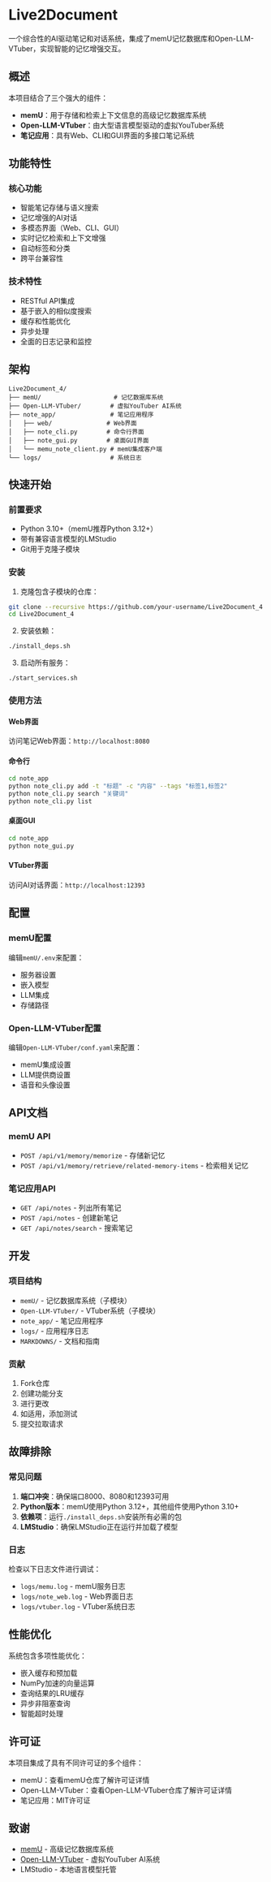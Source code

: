 # Live2Document

一个综合性的AI驱动笔记和对话系统，集成了memU记忆数据库和Open-LLM-VTuber，实现智能的记忆增强交互。

## 概述

本项目结合了三个强大的组件：
- **memU**：用于存储和检索上下文信息的高级记忆数据库系统
- **Open-LLM-VTuber**：由大型语言模型驱动的虚拟YouTuber系统
- **笔记应用**：具有Web、CLI和GUI界面的多接口笔记系统

## 功能特性

### 核心功能
- 智能笔记存储与语义搜索
- 记忆增强的AI对话
- 多模态界面（Web、CLI、GUI）
- 实时记忆检索和上下文增强
- 自动标签和分类
- 跨平台兼容性

### 技术特性
- RESTful API集成
- 基于嵌入的相似度搜索
- 缓存和性能优化
- 异步处理
- 全面的日志记录和监控

## 架构

```
Live2Document_4/
├── memU/                    # 记忆数据库系统
├── Open-LLM-VTuber/        # 虚拟YouTuber AI系统
├── note_app/               # 笔记应用程序
│   ├── web/               # Web界面
│   ├── note_cli.py        # 命令行界面
│   ├── note_gui.py        # 桌面GUI界面
│   └── memu_note_client.py # memU集成客户端
└── logs/                   # 系统日志
```

## 快速开始

### 前置要求
- Python 3.10+（memU推荐Python 3.12+）
- 带有兼容语言模型的LMStudio
- Git用于克隆子模块

### 安装

1. 克隆包含子模块的仓库：
```bash
git clone --recursive https://github.com/your-username/Live2Document_4.git
cd Live2Document_4
```

2. 安装依赖：
```bash
./install_deps.sh
```

3. 启动所有服务：
```bash
./start_services.sh
```

### 使用方法

#### Web界面
访问笔记Web界面：`http://localhost:8080`

#### 命令行
```bash
cd note_app
python note_cli.py add -t "标题" -c "内容" --tags "标签1,标签2"
python note_cli.py search "关键词"
python note_cli.py list
```

#### 桌面GUI
```bash
cd note_app
python note_gui.py
```

#### VTuber界面
访问AI对话界面：`http://localhost:12393`

## 配置

### memU配置
编辑`memU/.env`来配置：
- 服务器设置
- 嵌入模型
- LLM集成
- 存储路径

### Open-LLM-VTuber配置
编辑`Open-LLM-VTuber/conf.yaml`来配置：
- memU集成设置
- LLM提供商设置
- 语音和头像设置

## API文档

### memU API
- `POST /api/v1/memory/memorize` - 存储新记忆
- `POST /api/v1/memory/retrieve/related-memory-items` - 检索相关记忆

### 笔记应用API
- `GET /api/notes` - 列出所有笔记
- `POST /api/notes` - 创建新笔记
- `GET /api/notes/search` - 搜索笔记

## 开发

### 项目结构
- `memU/` - 记忆数据库系统（子模块）
- `Open-LLM-VTuber/` - VTuber系统（子模块）
- `note_app/` - 笔记应用程序
- `logs/` - 应用程序日志
- `MARKDOWNS/` - 文档和指南

### 贡献
1. Fork仓库
2. 创建功能分支
3. 进行更改
4. 如适用，添加测试
5. 提交拉取请求

## 故障排除

### 常见问题
1. **端口冲突**：确保端口8000、8080和12393可用
2. **Python版本**：memU使用Python 3.12+，其他组件使用Python 3.10+
3. **依赖项**：运行`./install_deps.sh`安装所有必需的包
4. **LMStudio**：确保LMStudio正在运行并加载了模型

### 日志
检查以下日志文件进行调试：
- `logs/memu.log` - memU服务日志
- `logs/note_web.log` - Web界面日志
- `logs/vtuber.log` - VTuber系统日志

## 性能优化

系统包含多项性能优化：
- 嵌入缓存和预加载
- NumPy加速的向量运算
- 查询结果的LRU缓存
- 异步非阻塞查询
- 智能超时处理

## 许可证

本项目集成了具有不同许可证的多个组件：
- memU：查看memU仓库了解许可证详情
- Open-LLM-VTuber：查看Open-LLM-VTuber仓库了解许可证详情
- 笔记应用：MIT许可证

## 致谢

- [memU](https://github.com/NevaMind-AI/MemU) - 高级记忆数据库系统
- [Open-LLM-VTuber](https://github.com/t41372/Open-LLM-VTuber) - 虚拟YouTuber AI系统
- LMStudio - 本地语言模型托管